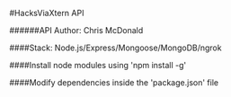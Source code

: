 #HacksViaXtern API

######API Author: Chris McDonald

####Stack: Node.js/Express/Mongoose/MongoDB/ngrok

####Install node modules using 'npm install -g'

####Modify dependencies inside the 'package.json' file
